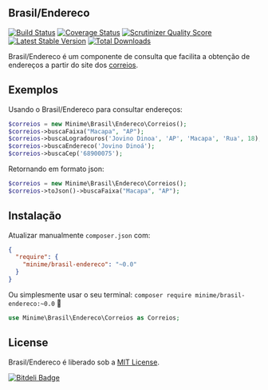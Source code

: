 ## Brasil/Endereco

[![Build Status](https://travis-ci.org/viniciusluiz/redmodel.png?branch=master)](https://travis-ci.org/viniciusluiz/redmodel)
[![Coverage Status](https://coveralls.io/repos/viniciusluiz/brasil-endereco/badge.png)](https://coveralls.io/r/viniciusluiz/brasil-endereco)
[![Scrutinizer Quality Score](https://scrutinizer-ci.com/g/viniciusluiz/brasil-endereco/badges/quality-score.png?s=62ca98c55b872d59cb79e0e77cee3860c23da965)](https://scrutinizer-ci.com/g/viniciusluiz/brasil-endereco/)
[![Latest Stable Version](https://poser.pugx.org/minime/brasil-endereco/v/stable.png)](https://packagist.org/packages/minime/brasil-endereco)
[![Total Downloads](https://poser.pugx.org/minime/brasil-endereco/downloads.png)](https://packagist.org/packages/minime/brasil-endereco)

Brasil/Endereco é um componente de consulta que facilita a obtenção de endereços a partir do site dos [correios](http://www.buscacep.correios.com.br/). 

## Exemplos

Usando o Brasil/Endereco para consultar endereços:
```php
$correios = new Minime\Brasil\Endereco\Correios();
$correios->buscaFaixa("Macapa", "AP");
$correios->buscaLogradouros('Jovino Dinoa', 'AP', 'Macapa', 'Rua', 18);
$correios->buscaEndereco('Jovino Dinoá');
$correios->buscaCep('68900075');

```

Retornando em formato json:
```php
$correios = new Minime\Brasil\Endereco\Correios();
$correios->toJson()->buscaFaixa("Macapa", "AP");
```

## Instalação

Atualizar manualmente `composer.json` com:

```json
{
  "require": {
    "minime/brasil-endereco": "~0.0"
  }
}
```

Ou simplesmente usar o seu terminal: `composer require minime/brasil-endereco:~0.0` :8ball:

```php
use Minime\Brasil\Endereco\Correios as Correios;
```

## License

Brasil/Endereco é liberado sob a [MIT License](http://www.opensource.org/licenses/MIT).


[![Bitdeli Badge](https://d2weczhvl823v0.cloudfront.net/viniciusluiz/brasil-endereco/trend.png)](https://bitdeli.com/free "Bitdeli Badge")

